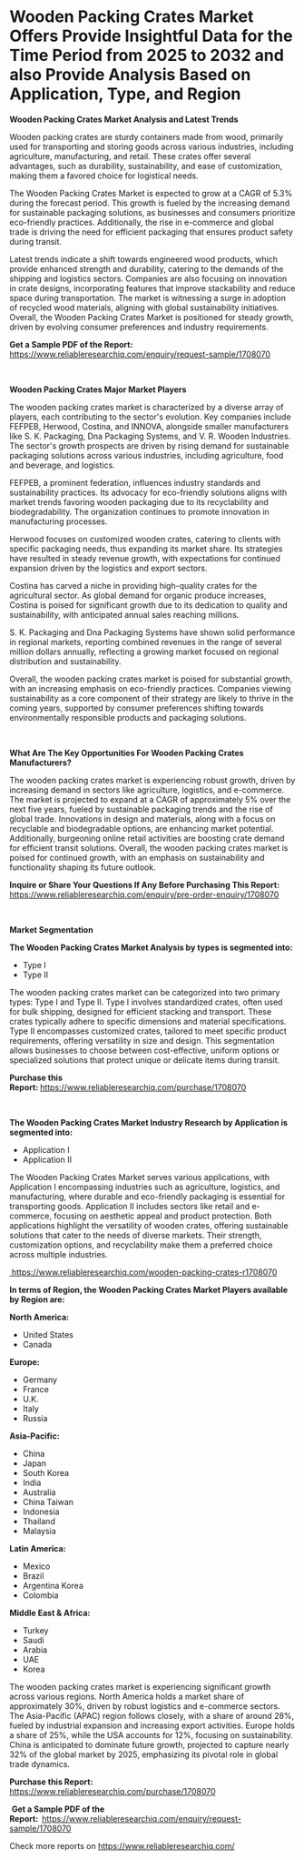 <p><h1>Wooden Packing Crates Market Offers Provide Insightful Data for the Time Period from 2025 to 2032 and also Provide Analysis Based on Application, Type, and Region</h1></p><p><strong>Wooden Packing Crates Market Analysis and Latest Trends</strong></p>
<p><p>Wooden packing crates are sturdy containers made from wood, primarily used for transporting and storing goods across various industries, including agriculture, manufacturing, and retail. These crates offer several advantages, such as durability, sustainability, and ease of customization, making them a favored choice for logistical needs.</p><p>The Wooden Packing Crates Market is expected to grow at a CAGR of 5.3% during the forecast period. This growth is fueled by the increasing demand for sustainable packaging solutions, as businesses and consumers prioritize eco-friendly practices. Additionally, the rise in e-commerce and global trade is driving the need for efficient packaging that ensures product safety during transit.</p><p>Latest trends indicate a shift towards engineered wood products, which provide enhanced strength and durability, catering to the demands of the shipping and logistics sectors. Companies are also focusing on innovation in crate designs, incorporating features that improve stackability and reduce space during transportation. The market is witnessing a surge in adoption of recycled wood materials, aligning with global sustainability initiatives. Overall, the Wooden Packing Crates Market is positioned for steady growth, driven by evolving consumer preferences and industry requirements.</p></p>
<p><strong>Get a Sample PDF of the Report:&nbsp;</strong> <a href="https://www.reliableresearchiq.com/enquiry/request-sample/1708070?utm_campaign=3130&utm_medium=2&utm_source=Github&utm_content=ia&utm_term=25032025&utm_id=wooden-packing-crates">https://www.reliableresearchiq.com/enquiry/request-sample/1708070</a></p>
<p>&nbsp;</p>
<p><strong>Wooden Packing Crates Major Market Players</strong></p>
<p><p>The wooden packing crates market is characterized by a diverse array of players, each contributing to the sector's evolution. Key companies include FEFPEB, Herwood, Costina, and INNOVA, alongside smaller manufacturers like S. K. Packaging, Dna Packaging Systems, and V. R. Wooden Industries. The sector's growth prospects are driven by rising demand for sustainable packaging solutions across various industries, including agriculture, food and beverage, and logistics.</p><p>FEFPEB, a prominent federation, influences industry standards and sustainability practices. Its advocacy for eco-friendly solutions aligns with market trends favoring wooden packaging due to its recyclability and biodegradability. The organization continues to promote innovation in manufacturing processes.</p><p>Herwood focuses on customized wooden crates, catering to clients with specific packaging needs, thus expanding its market share. Its strategies have resulted in steady revenue growth, with expectations for continued expansion driven by the logistics and export sectors.</p><p>Costina has carved a niche in providing high-quality crates for the agricultural sector. As global demand for organic produce increases, Costina is poised for significant growth due to its dedication to quality and sustainability, with anticipated annual sales reaching millions.</p><p>S. K. Packaging and Dna Packaging Systems have shown solid performance in regional markets, reporting combined revenues in the range of several million dollars annually, reflecting a growing market focused on regional distribution and sustainability.</p><p>Overall, the wooden packing crates market is poised for substantial growth, with an increasing emphasis on eco-friendly practices. Companies viewing sustainability as a core component of their strategy are likely to thrive in the coming years, supported by consumer preferences shifting towards environmentally responsible products and packaging solutions.</p></p>
<p>&nbsp;</p>
<p><strong>What Are The Key Opportunities For Wooden Packing Crates Manufacturers?</strong></p>
<p><p>The wooden packing crates market is experiencing robust growth, driven by increasing demand in sectors like agriculture, logistics, and e-commerce. The market is projected to expand at a CAGR of approximately 5% over the next five years, fueled by sustainable packaging trends and the rise of global trade. Innovations in design and materials, along with a focus on recyclable and biodegradable options, are enhancing market potential. Additionally, burgeoning online retail activities are boosting crate demand for efficient transit solutions. Overall, the wooden packing crates market is poised for continued growth, with an emphasis on sustainability and functionality shaping its future outlook.</p></p>
<p><strong>Inquire or Share Your Questions If Any Before Purchasing This Report:</strong> <a href="https://www.reliableresearchiq.com/enquiry/pre-order-enquiry/1708070?utm_campaign=3130&utm_medium=2&utm_source=Github&utm_content=ia&utm_term=25032025&utm_id=wooden-packing-crates">https://www.reliableresearchiq.com/enquiry/pre-order-enquiry/1708070</a></p>
<p>&nbsp;</p>
<p><strong>Market Segmentation</strong></p>
<p><strong>The Wooden Packing Crates Market Analysis by types is segmented into:</strong></p>
<p><ul><li>Type I</li><li>Type II</li></ul></p>
<p><p>The wooden packing crates market can be categorized into two primary types: Type I and Type II. Type I involves standardized crates, often used for bulk shipping, designed for efficient stacking and transport. These crates typically adhere to specific dimensions and material specifications. Type II encompasses customized crates, tailored to meet specific product requirements, offering versatility in size and design. This segmentation allows businesses to choose between cost-effective, uniform options or specialized solutions that protect unique or delicate items during transit.</p></p>
<p><strong>Purchase this Report:&nbsp;</strong><a href="https://www.reliableresearchiq.com/purchase/1708070?utm_campaign=3130&utm_medium=2&utm_source=Github&utm_content=ia&utm_term=25032025&utm_id=wooden-packing-crates">https://www.reliableresearchiq.com/purchase/1708070</a></p>
<p>&nbsp;</p>
<p><strong>The Wooden Packing Crates Market Industry Research by Application is segmented into:</strong></p>
<p><ul><li>Application I</li><li>Application II</li></ul></p>
<p><p>The Wooden Packing Crates Market serves various applications, with Application I encompassing industries such as agriculture, logistics, and manufacturing, where durable and eco-friendly packaging is essential for transporting goods. Application II includes sectors like retail and e-commerce, focusing on aesthetic appeal and product protection. Both applications highlight the versatility of wooden crates, offering sustainable solutions that cater to the needs of diverse markets. Their strength, customization options, and recyclability make them a preferred choice across multiple industries.</p></p>
<p><a href="https://www.reliableresearchiq.com/wooden-packing-crates-r1708070?utm_campaign=3130&utm_medium=2&utm_source=Github&utm_content=ia&utm_term=25032025&utm_id=wooden-packing-crates">&nbsp;https://www.reliableresearchiq.com/wooden-packing-crates-r1708070</a></p>
<p><strong>In terms of Region, the Wooden Packing Crates Market Players available by Region are:</strong></p>
<p>
    <p> <strong> North America: </strong>
        <ul>
            <li>United States</li>
            <li>Canada</li>
        </ul>
        </p> 
    <p> <strong> Europe: </strong>
        <ul>
            <li>Germany</li>
            <li>France</li>
            <li>U.K.</li>
            <li>Italy</li>
            <li>Russia</li>
        </ul>
        </p> 
    <p> <strong> Asia-Pacific: </strong>
        <ul>
            <li>China</li>
            <li>Japan</li>
            <li>South Korea</li>
            <li>India</li>
            <li>Australia</li>
            <li>China Taiwan</li>
            <li>Indonesia</li>
            <li>Thailand</li>
            <li>Malaysia</li>
        </ul>
        </p> 
    <p> <strong> Latin America: </strong>
        <ul>
            <li>Mexico</li>
            <li>Brazil</li>
            <li>Argentina Korea</li>
            <li>Colombia</li>
        </ul>
        </p> 
    <p> <strong> Middle East & Africa: </strong>
        <ul>
            <li>Turkey</li>
            <li>Saudi</li>
            <li>Arabia</li>
            <li>UAE</li>
            <li>Korea</li>
        </ul>
    </p>
    </p>
<p><p>The wooden packing crates market is experiencing significant growth across various regions. North America holds a market share of approximately 30%, driven by robust logistics and e-commerce sectors. The Asia-Pacific (APAC) region follows closely, with a share of around 28%, fueled by industrial expansion and increasing export activities. Europe holds a share of 25%, while the USA accounts for 12%, focusing on sustainability. China is anticipated to dominate future growth, projected to capture nearly 32% of the global market by 2025, emphasizing its pivotal role in global trade dynamics.</p></p>
<p><strong>Purchase this Report: </strong><a href="https://www.reliableresearchiq.com/purchase/1708070?utm_campaign=3130&utm_medium=2&utm_source=Github&utm_content=ia&utm_term=25032025&utm_id=wooden-packing-crates">https://www.reliableresearchiq.com/purchase/1708070</a></p>
<p>&nbsp;<strong>Get a Sample PDF of the Report:&nbsp;&nbsp;</strong><a href="https://www.reliableresearchiq.com/enquiry/request-sample/1708070?utm_campaign=3130&utm_medium=2&utm_source=Github&utm_content=ia&utm_term=25032025&utm_id=wooden-packing-crates">https://www.reliableresearchiq.com/enquiry/request-sample/1708070</a></p>
<p><strong></strong></p>
<p>Check more reports on <a href="https://www.reliableresearchiq.com/?utm_campaign=3130&utm_medium=2&utm_source=Github&utm_content=ia&utm_term=25032025&utm_id=wooden-packing-crates">https://www.reliableresearchiq.com/</a></p>